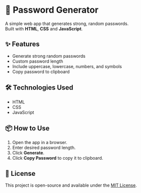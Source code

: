# 🔐 Password Generator

A simple web app that generates strong, random passwords.  
Built with **HTML**, **CSS** and **JavaScript**.

## ✨ Features
- Generate strong random passwords
- Custom password length
- Include uppercase, lowercase, numbers, and symbols
- Copy password to clipboard

## 🛠️ Technologies Used
- HTML
- CSS
- JavaScript

## 📦 How to Use
1. Open the app in a browser.
2. Enter desired password length.
3. Click **Generate**.
4. Click **Copy Password** to copy it to clipboard.

## 📄 License
This project is open-source and available under the [MIT License](LICENSE).
